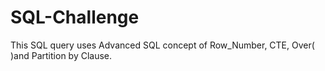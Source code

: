 # SQL-Challenge
This SQL query uses Advanced SQL concept of Row_Number, CTE, Over( )and Partition by Clause.
